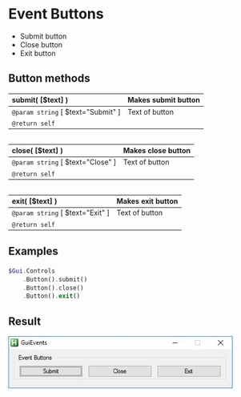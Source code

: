 # Event Buttons  
* Submit button  
* Close button  
* Exit button  

## Button methods  
| __submit__( [$text] )    |Makes submit button    |  
|:---    |:---    |  
|`@param string` [ $text="Submit" ]    |Text of button    |  
|`@return self`    |    |  
##  
| __close__( [$text] )    |Makes close button    |  
|:---    |:---    |  
|`@param string` [ $text="Close" ]    |Text of button    |  
|`@return self`    |    |  
##  
| __exit__( [$text] )    |Makes exit button    |  
|:---    |:---    |  
|`@param string` [ $text="Exit" ]    |Text of button    |  
|`@return self`    |    |  

## Examples  

``` php
$Gui.Controls
    .Button().submit()
    .Button().close()
    .Button().exit()            


```  
## Result  
![event buttons](controls-event.jpeg)  
  